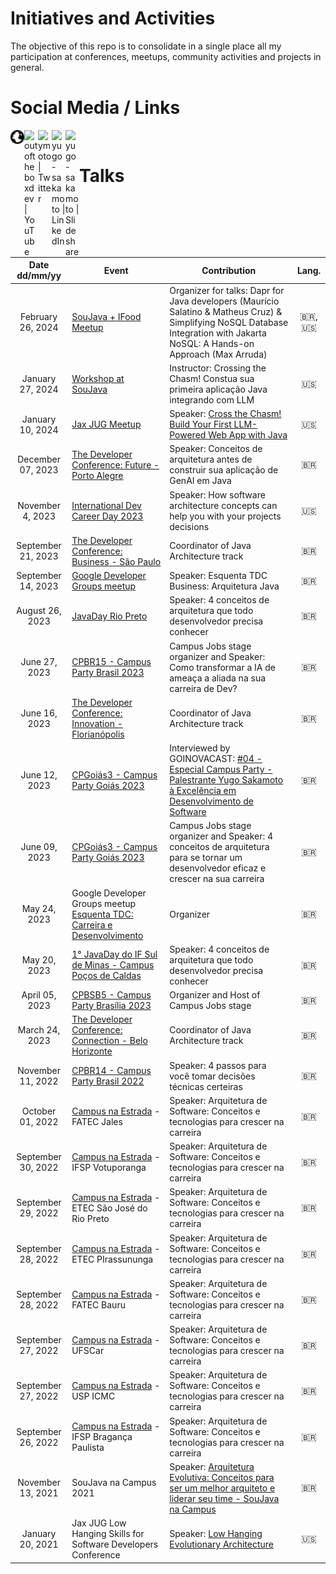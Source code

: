 # Initiatives and Activities

The objective of this repo is to consolidate in a single place all my participation at conferences, meetups, community activities and projects in general.

# Social Media / Links

[<img align="left" alt="theleaderdev" width="22px" src="https://raw.githubusercontent.com/iconic/open-iconic/master/svg/globe.svg" />][website]
[<img align="left" alt="outoftheboxdev | YouTube" width="22px" src="https://cdn.jsdelivr.net/npm/simple-icons@v3/icons/youtube.svg" />][youtube]
[<img align="left" alt="ymoto | Twitter" width="22px" src="https://cdn.jsdelivr.net/npm/simple-icons@v3/icons/twitter.svg" />][twitter]
[<img align="left" alt="yugo-sakamoto | LinkedIn" width="22px" src="https://cdn.jsdelivr.net/npm/simple-icons@v3/icons/linkedin.svg" />][linkedin]
[<img align="left" alt="yugo-sakamoto | Slideshare" width="22px" src="https://cdn.jsdelivr.net/npm/simple-icons@v3/icons/slideshare.svg" />][slideshare]

<br/>

# Talks

| Date<br>dd/mm/yy     | Event          | Contribution | Lang. |
|:--------------------:|----------------|-------------|:----:|
| February 26, 2024| [SouJava + IFood Meetup](https://www.meetup.com/pt-BR/soujava/events/298981832/) | Organizer for talks: Dapr for Java developers (Maurício Salatino & Matheus Cruz) & Simplifying NoSQL Database Integration with Jakarta NoSQL: A Hands-on Approach (Max Arruda)| 🇧🇷, :us: |
| January 27, 2024 | [Workshop at SouJava](https://event.sessions.us/jtutinhas/crossing-the-chasm-constua-sua-primeira-aplicacao-java-integrando-com-llm) | Instructor: Crossing the Chasm! Constua sua primeira aplicação Java integrando com LLM | :us: |
| January 10, 2024 | [Jax JUG Meetup](https://www.meetup.com/jacksonville-java-user-group-jaxjug/events/298195433/) | Speaker: [Cross the Chasm! Build Your First LLM-Powered Web App with Java](https://www.youtube.com/watch?v=dRrWr83CKBM) | :us: |
| December 07, 2023 | [The Developer Conference: Future - Porto Alegre](https://thedevconf.com/tdc/2023/future/trilha-arquitetura-java) | Speaker: Conceitos de arquitetura antes de construir sua aplicação de GenAI em Java | :brazil: |
| November 4, 2023 | [International Dev Career Day 2023](https://hopin.com/events/dev-career-day-2023/registration) | Speaker: How software architecture concepts can help you with your projects decisions | :us: |
| September 21, 2023 | [The Developer Conference: Business - São Paulo](https://thedevconf.com/tdc/2023/business/trilha-arquitetura-java) | Coordinator of Java Architecture track | 🇧🇷 |
| September 14, 2023 | [Google Developer Groups meetup](https://gdg.community.dev/events/details/google-gdg-nova-lima-presents-esquenta-tdc-business-arquitetura-java/) | Speaker: Esquenta TDC Business: Arquitetura Java | :brazil: |
| August 26, 2023 | [JavaDay Rio Preto](https://javanoroeste.com.br/javanoroeste/javaday_riopreto/) | Speaker: 4 conceitos de arquitetura que todo desenvolvedor precisa conhecer | :brazil: |
| June 27, 2023 | [CPBR15 - Campus Party Brasil 2023](https://app.4.events/palestrante-yugo-sakamoto--3333-c18443) | Campus Jobs stage organizer and Speaker: Como transformar a IA de ameaça a aliada na sua carreira de Dev? | :brazil: |
| June 16, 2023 | [The Developer Conference: Innovation - Florianópolis](https://thedevconf.com/tdc/2023/innovation/trilha-arquitetura-java) | Coordinator of Java Architecture track | :brazil: |
| June 12, 2023 | [CPGoiás3 - Campus Party Goiás 2023](https://brasil.campus-party.org/cpgoias3/) | Interviewed by GOINOVACAST: [#04 - Especial Campus Party - Palestrante Yugo Sakamoto à Excelência em Desenvolvimento de Software](https://www.youtube.com/watch?v=h212WAgANKY) | :brazil: |
| June 09, 2023 | [CPGoiás3 - Campus Party Goiás 2023](https://app.4.events/palestrante-yugo-sakamoto-2718-c18443)| Campus Jobs stage organizer and Speaker: 4 conceitos de arquitetura para se tornar um desenvolvedor eficaz e crescer na sua carreira| :brazil: |
| May 24, 2023 | Google Developer Groups meetup [Esquenta TDC: Carreira e Desenvolvimento](https://gdg.community.dev/events/details/google-gdg-nova-lima-presents-meetup-esquenta-tdc-carreira-e-desenvolvimento/) | Organizer | :brazil: |
| May 20, 2023 | [1° JavaDay do IF Sul de Minas - Campus Poços de Caldas](https://java-day.pcs.ifsuldeminas.edu.br/#palestrantes) | Speaker: 4 conceitos de arquitetura que todo desenvolvedor precisa conhecer | :brazil: |
| April 05, 2023 | [CPBSB5 - Campus Party Brasília 2023](https://app.4.events/palestrante-yugo-sakamoto-2465-c18443) | Organizer and Host of Campus Jobs stage | :brazil: |
| March 24, 2023 | [The Developer Conference: Connection - Belo Horizonte](https://thedevconf.com/tdc/2023/connections/trilha-arquitetura-java) | Coordinator of Java Architecture track | :brazil: |
| November 11, 2022 | [CPBR14 - Campus Party Brasil 2022](https://app.4.events/palestrante-yugo-sakamoto-1993-c18443) | Speaker: 4 passos para você tomar decisões técnicas certeiras | 🇧🇷 |
| October 01, 2022 | [Campus na Estrada](http://tinyurl.com/bdz9r7e9) - FATEC Jales | Speaker: Arquitetura de Software: Conceitos e tecnologias para crescer na carreira | 🇧🇷 |
| September 30, 2022 | [Campus na Estrada](http://tinyurl.com/bdz9r7e9) - IFSP Votuporanga | Speaker: Arquitetura de Software: Conceitos e tecnologias para crescer na carreira | 🇧🇷 |
| September 29, 2022 | [Campus na Estrada](http://tinyurl.com/bdz9r7e9) - ETEC São José do Rio Preto | Speaker: Arquitetura de Software: Conceitos e tecnologias para crescer na carreira | 🇧🇷 |
| September 28, 2022 | [Campus na Estrada](http://tinyurl.com/bdz9r7e9) - ETEC PIrassununga | Speaker: Arquitetura de Software: Conceitos e tecnologias para crescer na carreira | 🇧🇷 |
| September 28, 2022 | [Campus na Estrada](http://tinyurl.com/bdz9r7e9) - FATEC Bauru | Speaker: Arquitetura de Software: Conceitos e tecnologias para crescer na carreira | 🇧🇷 |
| September 27, 2022 | [Campus na Estrada](http://tinyurl.com/bdz9r7e9) - UFSCar | Speaker: Arquitetura de Software: Conceitos e tecnologias para crescer na carreira | 🇧🇷 |
| September 27, 2022 | [Campus na Estrada](http://tinyurl.com/bdz9r7e9) - USP ICMC | Speaker: Arquitetura de Software: Conceitos e tecnologias para crescer na carreira | 🇧🇷 |
| September 26, 2022 | [Campus na Estrada](http://tinyurl.com/bdz9r7e9) - IFSP Bragança Paulista | Speaker: Arquitetura de Software: Conceitos e tecnologias para crescer na carreira | 🇧🇷 |
| November 13, 2021 | SouJava na Campus 2021 | Speaker: [Arquitetura Evolutiva: Conceitos para ser um melhor arquiteto e liderar seu time - SouJava na Campus](https://www.youtube.com/watch?v=Pdbdnqv2k7Q) | :brazil: |
| January 20, 2021 | Jax JUG Low Hanging Skills for Software Developers Conference | Speaker: [Low Hanging Evolutionary Architecture](https://www.youtube.com/watch?v=D-ErrlY5LO8) | :us: |

[stats]: https://github-readme-stats.vercel.app/api?username=yugoccp&show_icons=true
[website]: https://theleaderdev.com
[twitter]: https://twitter.com/ymoto
[youtube]: https://www.youtube.com/@outoftheboxdev
[linkedin]: https://linkedin.com/in/yugo-sakamoto
[slideshare]: https://www.slideshare.net/YugoSakamoto1

